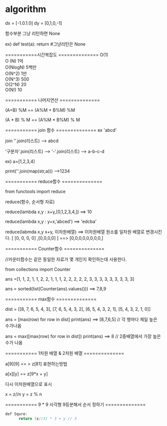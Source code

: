 # algorithm

dx = [-1.0.1.0]
dy = [0,1,0,-1]

함수부분 그냥 리턴하면 None 

 ex) def test(a):
      return #그냥리턴은 None


===========시간복잡도 ==============
O(1)<br>O
(N) 1억  
O(NlogN) 5백만  
O(N^2) 1만  
O(N^3) 500  
O(2^N) 20  
O(N!) 10

=========== 나머지연산 ==============

(A+B) %M
== (A%M + B%M) %M

(A * B) % M 
== (A%M * B%M) % M

=========== join 함수 ==============
ex 'abcd'

join 
''.join(리스트) --> abcd

'구분자'.join(리스트) --> '-'.join(리스트) --> a-b-c-d

ex) a=[1,2,3,4]

print(''.join(map(str,a))) -->1234


=========== reduce함수 ==============

from functools import reduce

reduce(함수, 순서형 자료)

reduce(lambda x,y : x+y,[0,1,2,3,4,])
==> 10

reduce(lambda x,y : y+x,'abced')
==> 'edcba'

reduce(labmda x,y x+y, 이차원배열)
==> 이차원배열 원소를 일차원 배열로 변경시킨다.
[ [0, 0, 0, 0] ,[0,0,0,0] ] ==> [0,0,0,0,0,0,0,0,]


=========== Counter함수 ==============

//카운터함수는 같은 동일한 자료가 몇 개인지 확인하는데 사용한다.

from collections import Counter

ans =[1, 1, 2, 1, 1, 2, 2, 1, 1, 1, 2, 2, 2, 2, 2, 3, 3, 3, 3, 3, 3, 3, 3, 3]

ans = sorted(list(Counter(ans).values()))
==> 7,8,9  


=========== max함수 ==============

dist = [[8, 7, 6, 5, 4, 3], [7, 6, 5, 4, 3, 2], [6, 5, 4, 3, 2, 1], [5, 4, 3, 2, 1, 0]]

ans = [max(row) for row in dist]
print(ans) ==> [8,7,6,5]  // 각 행마다 제일 높은 수가나옴

ans = max([max(row) for row in dist]) 
print(ans) ==> 8  // 2중배열에서 가장 높은 수가 나옴 


=========== 1차원 배열 & 2차원 배열 ==============

a[9][9] == > z[81] 표현하는방법

a[x][y] == z[9*x + y]

다시 이차원배열으로 표시

x = z//n 
y = z % n 



=========== 9 * 9 사각형 9등분해서 순서 정하기  ==============
``` java
def Squre:
      return (x//3) * 3 + y // 3    
```